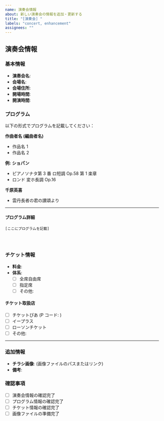```yaml
---
name: 演奏会情報
about: 新しい演奏会の情報を追加・更新する
title: "[演奏会] "
labels: "concert, enhancement"
assignees: ""
---
```


## 演奏会情報

### 基本情報

- **演奏会名**:
- **会場名**:
- **会場住所**:
- **開場時間**:
- **開演時間**:

### プログラム

以下の形式でプログラムを記載してください：

**作曲者名 (編曲者名)**

- 作品名 1
- 作品名 2

**例:**
**ショパン**

- ピアノソナタ第 3 番 ロ短調 Op.58 第 1 楽章
- ロンド 変ホ長調 Op.16

**千原英喜**

- 雲丹長者の君の讃頌より

---

#### プログラム詳細

```
[ここにプログラムを記載]




```

### チケット情報

- **料金**:
- **体系**:
  - [ ] 全席自由席
  - [ ] 指定席
  - [ ] その他:

#### チケット取扱店

- [ ] チケットぴあ (P コード: )
- [ ] イープラス
- [ ] ローソンチケット
- [ ] その他:

---

### 追加情報

- **チラシ画像**: (画像ファイルのパスまたはリンク)
- **備考**:

### 確認事項

- [ ] 演奏会情報の確認完了
- [ ] プログラム情報の確認完了
- [ ] チケット情報の確認完了
- [ ] 画像ファイルの準備完了
